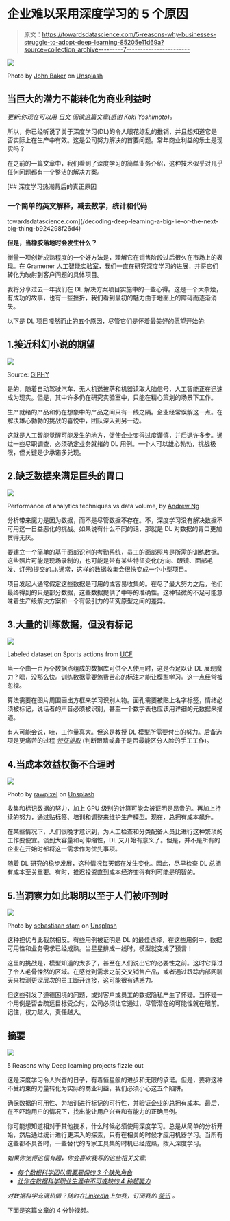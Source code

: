 # 企业难以采用深度学习的 5 个原因

> 原文：<https://towardsdatascience.com/5-reasons-why-businesses-struggle-to-adopt-deep-learning-85205e11d69a?source=collection_archive---------7----------------------->

![](img/79200ddd432e518723bdd9409d131730.png)

Photo by [John Baker](https://unsplash.com/photos/UzOKDfoRrDU?utm_source=unsplash&utm_medium=referral&utm_content=creditCopyText) on [Unsplash](https://unsplash.com/?utm_source=unsplash&utm_medium=referral&utm_content=creditCopyText)

## 当巨大的潜力不能转化为商业利益时

*更新:你现在可以用* [*日文*](http://ainow.ai/2019/02/12/162876/) *阅读这篇文章(感谢 Koki Yoshimoto)。*

所以，你已经听说了关于深度学习(DL)的令人眼花缭乱的推销，并且想知道它是否实际上在生产中有效。这是公司努力解决的首要问题。常年商业利益的乐土是现实吗？

在之前的一篇文章中，我们看到了深度学习的简单业务介绍，这种技术似乎对几乎任何问题都有一个整洁的解决方案。

[](/decoding-deep-learning-a-big-lie-or-the-next-big-thing-b924298f26d4) [## 深度学习热潮背后的真正原因

### 一个简单的英文解释，减去数学，统计和代码

towardsdatascience.com](/decoding-deep-learning-a-big-lie-or-the-next-big-thing-b924298f26d4) 

**但是，当橡胶落地时会发生什么？**

衡量一项创新成熟程度的一个好方法是，理解它在销售阶段过后很久在市场上的表现。在 Gramener [人工智能实验室](https://gramener.com/ailabs/)，我们一直在研究深度学习的进展，并将它们转化为映射到客户问题的具体项目。

我将分享过去一年我们在 DL 解决方案项目实施中的一些心得。这是一个大杂烩，有成功的故事，也有一些挫折，我们看到最初的魅力由于地面上的障碍而逐渐消失。

以下是 DL 项目嘎然而止的五个原因，尽管它们是怀着最美好的愿望开始的:

## 1.接近科幻小说的期望

![](img/0fbbf6a9c1bf931ce693fc7ecc02408a.png)

Source: [GIPHY](https://media.giphy.com/media/gZEBpuOkPuydi/giphy.gif)

是的，随着自动驾驶汽车、无人机送披萨和机器读取大脑信号，人工智能正在迅速成为现实。但是，其中许多仍在研究实验室中，只能在精心策划的场景下工作。

生产就绪的产品和仍在想象中的产品之间只有一线之隔。企业经常误解这一点。在解决雄心勃勃的挑战的喜悦中，团队深入到另一边。

这就是人工智能觉醒可能发生的地方，促使企业变得过度谨慎，并后退许多步。通过一些尽职调查，必须确定业务就绪的 DL 用例。一个人可以雄心勃勃，挑战极限，但关键是少承诺多兑现。

## 2.缺乏数据来满足巨头的胃口

![](img/74e5a79a46cc518e6f580b40ca8f159e.png)

Performance of analytics techniques vs data volume, by [Andrew Ng](https://www.slideshare.net/ExtractConf)

分析带来魔力是因为数据，而不是尽管数据不存在。不，深度学习没有解决数据不可用这一日益恶化的挑战。如果说有什么不同的话，那就是 DL 对数据的胃口更加贪得无厌。

要建立一个简单的基于面部识别的考勤系统，员工的面部照片是所需的训练数据。这些照片可能是现场录制的，也可能是带有某些特征变化(方向、眼镜、面部毛发、灯光)提交的..).通常，这样的数据收集会很快变成一个小型项目。

项目发起人通常假定这些数据是可用的或容易收集的。在尽了最大努力之后，他们最终得到的只是部分数据，这些数据提供了中等的准确性。这种轻微的不足可能意味着生产级解决方案和一个有吸引力的研究原型之间的差异。

## 3.大量的训练数据，但没有标记

![](img/c3285429e4eb980b733c573d97f61535.png)

Labeled dataset on Sports actions from [UCF](http://crcv.ucf.edu/data/UCF_Sports_Action.php)

当一个由一百万个数据点组成的数据库可供个人使用时，这是否足以让 DL 展现魔力？嗯，没那么快。训练数据需要煞费苦心的标注才能让模型学习。这一点经常被忽视。

算法需要在图片周围画出方框来学习识别人物。面孔需要被贴上名字标签，情绪必须被标记，说话者的声音必须被识别，甚至一个数字表也应该用详细的元数据来描述。

有人可能会说，哇，工作量真大。但这是教授 DL 模型所需要付出的努力。后备选项是更痛苦的过程 [*特征提取*](/decoding-deep-learning-a-big-lie-or-the-next-big-thing-b924298f26d4) (判断眼睛或鼻子是否最能区分人脸的手工工作)。

## 4.当成本效益权衡不合理时

![](img/325f8110fb0190577032eb171e42eab0.png)

Photo by [rawpixel](https://unsplash.com/photos/ixqauhAL34o?utm_source=unsplash&utm_medium=referral&utm_content=creditCopyText) on [Unsplash](https://unsplash.com/search/photos/money?utm_source=unsplash&utm_medium=referral&utm_content=creditCopyText)

收集和标记数据的努力，加上 GPU 级别的计算可能会被证明是昂贵的。再加上持续的努力，通过贴标签、培训和调整来维护生产模型。现在，总拥有成本飙升。

在某些情况下，人们很晚才意识到，为人工检查和分类配备人员比进行这种繁琐的工作要便宜。谈到大容量和可伸缩性，DL 又开始有意义了。但是，并不是所有的企业在开始时都将这一需求作为优先事项。

随着 DL 研究的稳步发展，这种情况每天都在发生变化。因此，尽早检查 DL 总拥有成本至关重要。有时，推迟投资直到成本经济变得有利可能是明智的。

## 5.当洞察力如此聪明以至于人们被吓到时

![](img/e025ff6bd396839ce21ef660b7eb5438.png)

Photo by [sebastiaan stam](https://unsplash.com/photos/KuMHZq-o6Zw?utm_source=unsplash&utm_medium=referral&utm_content=creditCopyText) on [Unsplash](https://unsplash.com/?utm_source=unsplash&utm_medium=referral&utm_content=creditCopyText)

这种担忧与此截然相反。有些用例被证明是 DL 的最佳选择，在这些用例中，数据可用性和业务需求已经成熟。当星星排成一线时，模型就变成了预言！

这里的挑战是，模型知道的太多了，甚至在人们说出它的必要性之前。这时它穿过了令人毛骨悚然的区域。在感觉到需求之前交叉销售产品，或者通过跟踪内部网聊天来检测更深层次的员工断开连接，这可能很有诱惑力。

但这些引发了道德困境的问题，或对客户或员工的数据隐私产生了怀疑。当怀疑一个用例是否会疏远目标受众时，公司必须让它通过，尽管潜在的可能性就在眼前。记住，权力越大，责任越大。

## 摘要

![](img/1272b95a4015c75c601d637505ff596b.png)

5 Reasons why Deep learning projects fizzle out

这是深度学习令人兴奋的日子，有着恒星般的进步和无限的承诺。但是，要将这种不受约束的力量转化为实际的商业利益，我们必须小心这五个陷阱。

确保数据的可用性、为培训进行标记的可行性，并验证企业的总拥有成本。最后，在不吓跑用户的情况下，找出能让用户兴奋和有能力的正确用例。

你可能想知道相对于其他技术，什么时候必须使用深度学习。总是从简单的分析开始，然后通过统计进行更深入的探索，只有在相关的时候才应用机器学习。当所有这些都不具备时，一些替代的专家工具集的时机已经成熟，拨入深度学习。

*如果你觉得这很有趣，你会喜欢我写的这些相关文章:*

*   [*每个数据科学团队需要雇佣的 3 个缺失角色*](/the-3-missing-roles-that-every-data-science-team-needs-to-hire-97154cc6c365)
*   [*让你在数据科学职业生涯中不可或缺的 4 种超能力*](/4-superpowers-that-will-make-you-indispensable-in-a-data-science-career-6571e8e7d504)

*对数据科学充满热情？随时在*[*LinkedIn*](https://www.linkedin.com/in/gkesari/)*上加我，订阅我的* [*简讯*](https://gkesari.substack.com/) *。*

下面是这篇文章的 4 分钟视频。